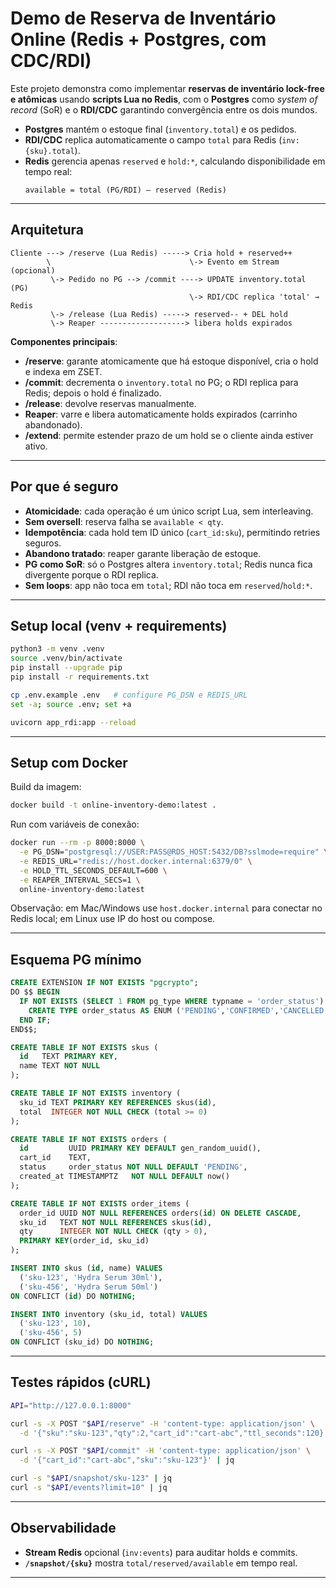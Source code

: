 # Demo de Reserva de Inventário Online (Redis + Postgres, com CDC/RDI)

Este projeto demonstra como implementar **reservas de inventário lock-free e atômicas** usando **scripts Lua no Redis**, com o **Postgres** como *system of record* (SoR) e o **RDI/CDC** garantindo convergência entre os dois mundos.

- **Postgres** mantém o estoque final (`inventory.total`) e os pedidos.  
- **RDI/CDC** replica automaticamente o campo `total` para Redis (`inv:{sku}.total`).  
- **Redis** gerencia apenas `reserved` e `hold:*`, calculando disponibilidade em tempo real:  
  ```
  available = total (PG/RDI) – reserved (Redis)
  ```

---

## Arquitetura

```
Cliente ---> /reserve (Lua Redis) -----> Cria hold + reserved++
        \                               \-> Evento em Stream (opcional)
         \-> Pedido no PG --> /commit ----> UPDATE inventory.total (PG)
                                        \-> RDI/CDC replica 'total' → Redis
         \-> /release (Lua Redis) -----> reserved-- + DEL hold
         \-> Reaper -------------------> libera holds expirados
```

**Componentes principais**:
- **/reserve**: garante atomicamente que há estoque disponível, cria o hold e indexa em ZSET.  
- **/commit**: decrementa o `inventory.total` no PG; o RDI replica para Redis; depois o hold é finalizado.  
- **/release**: devolve reservas manualmente.  
- **Reaper**: varre e libera automaticamente holds expirados (carrinho abandonado).  
- **/extend**: permite estender prazo de um hold se o cliente ainda estiver ativo.  

---

## Por que é seguro

- **Atomicidade**: cada operação é um único script Lua, sem interleaving.  
- **Sem oversell**: reserva falha se `available < qty`.  
- **Idempotência**: cada hold tem ID único (`cart_id:sku`), permitindo retries seguros.  
- **Abandono tratado**: reaper garante liberação de estoque.  
- **PG como SoR**: só o Postgres altera `inventory.total`; Redis nunca fica divergente porque o RDI replica.  
- **Sem loops**: app não toca em `total`; RDI não toca em `reserved`/`hold:*`.  

---

## Setup local (venv + requirements)

```bash
python3 -m venv .venv
source .venv/bin/activate
pip install --upgrade pip
pip install -r requirements.txt

cp .env.example .env   # configure PG_DSN e REDIS_URL
set -a; source .env; set +a

uvicorn app_rdi:app --reload
```

---

## Setup com Docker

Build da imagem:
```bash
docker build -t online-inventory-demo:latest .
```

Run com variáveis de conexão:
```bash
docker run --rm -p 8000:8000 \
  -e PG_DSN="postgresql://USER:PASS@RDS_HOST:5432/DB?sslmode=require" \
  -e REDIS_URL="redis://host.docker.internal:6379/0" \
  -e HOLD_TTL_SECONDS_DEFAULT=600 \
  -e REAPER_INTERVAL_SECS=1 \
  online-inventory-demo:latest
```

Observação: em Mac/Windows use `host.docker.internal` para conectar no Redis local; em Linux use IP do host ou compose.

---

## Esquema PG mínimo

```sql
CREATE EXTENSION IF NOT EXISTS "pgcrypto";
DO $$ BEGIN
  IF NOT EXISTS (SELECT 1 FROM pg_type WHERE typname = 'order_status') THEN
    CREATE TYPE order_status AS ENUM ('PENDING','CONFIRMED','CANCELLED');
  END IF;
END$$;

CREATE TABLE IF NOT EXISTS skus (
  id   TEXT PRIMARY KEY,
  name TEXT NOT NULL
);

CREATE TABLE IF NOT EXISTS inventory (
  sku_id TEXT PRIMARY KEY REFERENCES skus(id),
  total  INTEGER NOT NULL CHECK (total >= 0)
);

CREATE TABLE IF NOT EXISTS orders (
  id         UUID PRIMARY KEY DEFAULT gen_random_uuid(),
  cart_id    TEXT,
  status     order_status NOT NULL DEFAULT 'PENDING',
  created_at TIMESTAMPTZ   NOT NULL DEFAULT now()
);

CREATE TABLE IF NOT EXISTS order_items (
  order_id UUID NOT NULL REFERENCES orders(id) ON DELETE CASCADE,
  sku_id   TEXT NOT NULL REFERENCES skus(id),
  qty      INTEGER NOT NULL CHECK (qty > 0),
  PRIMARY KEY(order_id, sku_id)
);

INSERT INTO skus (id, name) VALUES
  ('sku-123', 'Hydra Serum 30ml'),
  ('sku-456', 'Hydra Serum 50ml')
ON CONFLICT (id) DO NOTHING;

INSERT INTO inventory (sku_id, total) VALUES
  ('sku-123', 10),
  ('sku-456', 5)
ON CONFLICT (sku_id) DO NOTHING;
```

---

## Testes rápidos (cURL)

```bash
API="http://127.0.0.1:8000"

curl -s -X POST "$API/reserve" -H 'content-type: application/json' \
  -d '{"sku":"sku-123","qty":2,"cart_id":"cart-abc","ttl_seconds":120}' | jq

curl -s -X POST "$API/commit" -H 'content-type: application/json' \
  -d '{"cart_id":"cart-abc","sku":"sku-123"}' | jq

curl -s "$API/snapshot/sku-123" | jq
curl -s "$API/events?limit=10" | jq
```

---

## Observabilidade

- **Stream Redis** opcional (`inv:events`) para auditar holds e commits.  
- **`/snapshot/{sku}`** mostra `total/reserved/available` em tempo real.  

---


